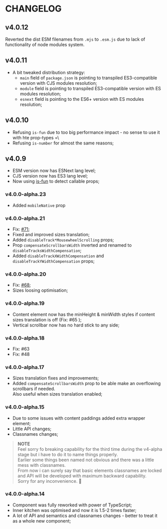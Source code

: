 # CHANGELOG

## v4.0.12

Reverted the dist ESM filenames from `.mjs` to `.esm.js` due to lack of functionality of node modules system.

## v4.0.11

- A bit tweaked distribution strategy:
  - `main` field of `package.json` is pointing to transpiled ES3-compatible version with CJS modules resolution;
  - `module` field is pointing to transpiled ES3-compatible version with ES modules resolution;
  - `esnext` field is pointing to the ES6+ version with ES modules resolution;

## v4.0.10

- Refusing `is-fun` due to too big performance impact - no sense to use it with hte prop-types =\
- Refusing `is-number` for almost the same reasons;

## v4.0.9

- ESM version now has ESNext lang level;
- CJS version now has ES3 lang level;
- Now using [is-fun](https://github.com/xobotyi/is-fun) to detect callable props;

### v4.0.0-alpha.23

- Added `mobileNative` prop

### v4.0.0-alpha.21

- Fix: [#71](https://github.com/xobotyi/react-scrollbars-custom/issues/71);
- Fixed and improved sizes translation;
- Added `disableTrack*MousewheelScrolling` props;
- Prop `compensateScrollbarsWidth` inverted and renamed to `disableTracksWidthCompensation`;
- Added `disableTrackXWidthCompensation` and `disableTrackYWidthCompensation` props;

### v4.0.0-alpha.20

- Fix: [#68](https://github.com/xobotyi/react-scrollbars-custom/issues/68);
- Sizes loosing optimisation;

### v4.0.0-alpha.19

- Content element now has the minHeight & minWidth styles if content sizes translation is off (Fix: #65 );
- Vertical scrollbar now has no hard stick to any side;

### v4.0.0-alpha.18

- Fix: #63
- Fix: #48

### v4.0.0-alpha.17

- Sizes translation fixes and improvements;
- Added `compensateScrollbarsWidth` prop to be able make an overflowing scrollbars if needed.  
  Also useful when sizes translation enabled;

### v4.0.0-alpha.15

- Due to some issues with content paddings added extra wrapper element;
- Little API changes;
- Classnames changes;

> **NOTE**  
> Feel sorry fo breaking capability for the third time during the v4-alpha stage but i have to do it to name things properly.  
> Earlier some things been named not obvious and there was a little mess with classnames.  
> From now i can surely say that basic elements classnames are locked and API will be developed with maximum backward capability.  
> Sorry for any inconvenience. 🙏

### v4.0.0-alpha.14

- Component was fully reworked with power of TypeScript;
- Inner kitchen was optimised and now it is 1.5-2 times faster;
- A lot of API and semantics and classnames changes - better to treat it as a whole new component;
